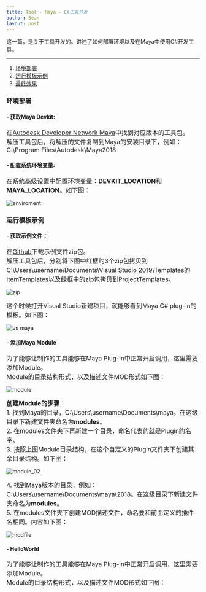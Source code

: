 ```yaml
---
title: Tool - Maya - C#工具开发
author: Sean
layout: post
---
```

这一篇，是关于工具开发的。讲述了如何部署环境以及在Maya中使用C#开发工具。

****

1. [环境部署](#环境部署)
2. [运行模板示例](#运行模板示例)
3. [最终效果](#最终效果)  
  
### 环境部署  
#### - 获取Maya Devkit:
<font size="3">
    在<a href="https://www.autodesk.com/developer-network/platform-technologies/maya">Autodesk Developer Network Maya</a>中找到对应版本的工具包。</br>
    解压工具包后，将解压的文件复制到Maya的安装目录下，例如：C:\Program Files\Autodesk\Maya2018</br>
</font>
  
#### - 配置系统环境变量:
<font size="3">
  在系统高级设置中配置环境变量：<b>DEVKIT_LOCATION</b>和<b>MAYA_LOCATION</b>。如下图：</br>
</font>

  ![enviroment](https://user-images.githubusercontent.com/106949238/174418947-286b9ea2-0a5f-470e-a3a9-05f9f5280d31.png)
  
### 运行模板示例  
#### - 获取示例文件：
<font size="3">
    在<a href="https://github.com/ADN-DevTech/Maya-Net-Wizards">Github</a>下载示例文件zip包。</br>
    解压工具包后，分别将下图中红框的3个zip包拷贝到C:\Users\username\Documents\Visual Studio 2019\Templates的ItemTemplates以及绿框中的zip包拷贝到ProjectTemplates。</br>
</font>

  ![zip](https://user-images.githubusercontent.com/106949238/174422936-4e2190e6-116d-432e-acf5-282fe0814a60.png)
  
<font size="3">
    这个时候打开Visual Studio新建项目，就能够看到Maya C# plug-in的模板。如下图：</br>
</font>

  ![vs maya](https://user-images.githubusercontent.com/106949238/174423016-da32b9ba-b47d-4f31-a47a-048c1937938f.png)
  
#### - 添加Maya Module
<font size="3">
    为了能够让制作的工具能够在Maya Plug-in中正常开启调用，这里需要添加Module。</br>
    Module的目录结构形式，以及描述文件MOD形式如下图：</br>
</font>

  ![module](https://user-images.githubusercontent.com/106949238/174423353-273bf690-00cf-4418-8c54-7931b9b30656.png)
  
<font size="3">
    <b>创建Module的步骤</b>：</br>
    1. 找到Maya的目录，C:\Users\username\Documents\maya。在这级目录下新建文件夹命名为<b>modules</b>。</br>
    2. 在modules文件夹下再新建一个目录，命名代表的就是Plugin的名字。</br>
    3. 按照上图Module目录结构，在这个自定义的Plugin文件夹下创建其余目录结构。如下图：</br>
</font>

  ![module_02](https://user-images.githubusercontent.com/106949238/174423587-86afe1af-a7de-4a3c-bb71-61eee29297a1.png)
  
<font size="3">
    4. 找到Maya版本的目录，例如：C:\Users\username\Documents\maya\2018。在这级目录下新建文件夹命名为<b>modules</b>。</br>
    5. 在modules文件夹下创建MOD描述文件，命名要和前面定义的插件名相同。内容如下图：</br>
</font> 

  ![modfile](https://user-images.githubusercontent.com/106949238/174424525-88bea7e4-83dd-4edf-96fd-011267d9d17d.png)
  
#### - HelloWorld
<font size="3">
    为了能够让制作的工具能够在Maya Plug-in中正常开启调用，这里需要添加Module。</br>
    Module的目录结构形式，以及描述文件MOD形式如下图：</br>
</font>
  
